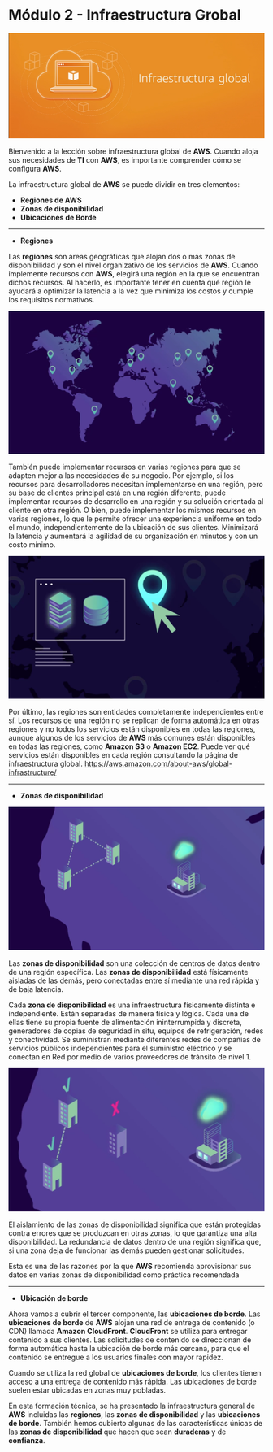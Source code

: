 # Módulo 2 - Infraestructura Grobal

![](../aws-images/aws-modulo-02/m2-sprincipales-aws-017.png)

Bienvenido a la lección sobre infraestructura global de **AWS**. Cuando aloja sus necesidades de **TI** con **AWS**, es importante comprender cómo se configura **AWS**.

La infraestructura global de **AWS** se puede dividir en tres elementos:

- **Regiones de AWS**
- **Zonas de disponibilidad**
- **Ubicaciones de Borde**

----
- **Regiones**

Las **regiones** son áreas geográficas que alojan dos o más zonas de disponibilidad y son el nivel organizativo de los servicios de **AWS**. Cuando implemente recursos con **AWS**,  elegirá una región en la que se encuentran dichos recursos. Al hacerlo, es importante tener en cuenta qué región le ayudará a optimizar la latencia a la vez que minimiza los costos y cumple los requisitos normativos.

![](../aws-images/aws-modulo-02/m2-sprincipales-aws-018.png)

También puede implementar recursos en varias regiones para que se adapten mejor a las necesidades de su negocio. Por ejemplo, si los recursos para desarrolladores necesitan implementarse en una región, pero su base de clientes principal está en una región diferente, puede implementar recursos de desarrollo en una región y su solución orientada al cliente en otra región. O bien, puede implementar los mismos recursos en varias regiones, lo que le permite ofrecer una experiencia uniforme en todo el mundo, independientemente de la ubicación de sus clientes. Minimizará la latencia y aumentará la agilidad de su organización en minutos y con un costo mínimo. 

![](../aws-images/aws-modulo-02/m2-sprincipales-aws-019.png)

Por último, las regiones son entidades completamente independientes entre sí. Los recursos de una región no se replican de forma automática en otras regiones y no todos los servicios están disponibles en todas las regiones, aunque algunos de los servicios de **AWS** más comunes están disponibles en todas las regiones, como **Amazon S3** o **Amazon EC2**. Puede ver qué servicios están disponibles en cada región consultando la página de infraestructura global. https://aws.amazon.com/about-aws/global-infrastructure/

----
- **Zonas de disponibilidad**

![](../aws-images/aws-modulo-02/m2-sprincipales-aws-020.png)

Las **zonas de disponibilidad** son una colección de centros de datos dentro de una región específica. Las **zonas de disponibilidad** está físicamente aisladas de las demás, pero conectadas entre sí mediante una red rápida y de baja latencia.

Cada **zona de disponibilidad** es una infraestructura físicamente distinta e independiente. Están separadas de manera física y lógica. Cada una de ellas tiene su propia fuente de alimentación ininterrumpida y discreta, generadores de copias de seguridad in situ, equipos de refrigeración, redes y conectividad. Se suministran mediante diferentes redes de compañías de servicios públicos independientes para el suministro eléctrico y se conectan en Red por medio de varios proveedores de tránsito de nivel 1.

![](../aws-images/aws-modulo-02/m2-sprincipales-aws-021.png)

El aislamiento de las zonas de disponibilidad significa que están protegidas contra errores que se produzcan en otras zonas, lo que garantiza una alta disponibilidad. La redundancia de datos dentro de una región significa que, si una zona deja de funcionar las demás pueden gestionar solicitudes. 

Esta es una de las razones por la que **AWS** recomienda aprovisionar sus datos en varias zonas de disponibilidad como práctica recomendada

----
- **Ubicación de borde**

Ahora vamos a cubrir el tercer componente, las **ubicaciones de borde**. Las **ubicaciones de borde** de **AWS** alojan una red de entrega de contenido (o CDN) llamada **Amazon CloudFront**. **CloudFront** se utiliza para entregar contenido a sus clientes. Las solicitudes de contenido se direccionan de forma automática hasta la ubicación de borde más cercana,  para que el contenido se entregue a los usuarios finales con mayor rapidez.

Cuando se utiliza la red global de **ubicaciones de borde**, los clientes tienen acceso a una entrega de contenido más rápida. Las ubicaciones de borde suelen estar ubicadas en zonas muy pobladas. 

En esta formación técnica, se ha presentado la infraestructura general de **AWS** incluidas las **regiones**,  las **zonas de disponibilidad** y las **ubicaciones de borde**. También hemos cubierto algunas de las características únicas de las **zonas de disponibilidad** que hacen que sean **duraderas** y de **confianza**.